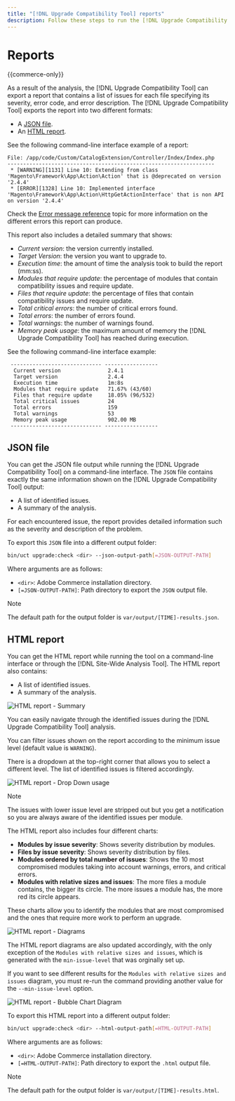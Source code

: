 ```yaml
---
title: "[!DNL Upgrade Compatibility Tool] reports"
description: Follow these steps to run the [!DNL Upgrade Compatibility Tool] on your Adobe Commerce project.
---
```


# Reports

{{commerce-only}}

As a result of the analysis, the [!DNL Upgrade Compatibility Tool] can export a report that contains a list of issues for each file specifying its severity, error code, and error description. The [!DNL Upgrade Compatibility Tool] exports the report into two different formats:

- A [JSON file](reports.md#json-file).
- An [HTML report](reports.md#html-report).

See the following command-line interface example of a report:

```terminal
File: /app/code/Custom/CatalogExtension/Controller/Index/Index.php
------------------------------------------------------------------
 * [WARNING][1131] Line 10: Extending from class 'Magento\Framework\App\Action\Action' that is @deprecated on version '2.4.4'
 * [ERROR][1328] Line 10: Implemented interface 'Magento\Framework\App\Action\HttpGetActionInterface' that is non API on version '2.4.4'
```

Check the [Error message reference](../upgrade-compatibility-tool/error-messages.md) topic for more information on the different errors this report can produce.

This report also includes a detailed summary that shows:

- *Current version*: the version currently installed.
- *Target Version*: the version you want to upgrade to.
- *Execution time*: the amount of time the analysis took to build the report (mm:ss).
- *Modules that require update*: the percentage of modules that contain compatibility issues and require update.
- *Files that require update*: the percentage of files that contain compatibility issues and require update.
- *Total critical errors*: the number of critical errors found.
- *Total errors*: the number of errors found.
- *Total warnings*: the number of warnings found.
- *Memory peak usage*: the maximum amount of memory the [!DNL Upgrade Compatibility Tool] has reached during execution.

See the following command-line interface example:

```terminal
 ----------------------------- ----------------- 
  Current version               2.4.1            
  Target version                2.4.4            
  Execution time                1m:8s            
  Modules that require update   71.67% (43/60)   
  Files that require update     18.05% (96/532)  
  Total critical issues         24               
  Total errors                  159              
  Total warnings                53               
  Memory peak usage             902.00 MB        
 ----------------------------- ----------------- 
```

## JSON file

You can get the JSON file output while running the [!DNL Upgrade Compatibility Tool] on a command-line interface. The `JSON` file contains exactly the same information shown on the [!DNL Upgrade Compatibility Tool] output:

- A list of identified issues.
- A summary of the analysis.

For each encountered issue, the report provides detailed information such as the severity and description of the problem.

To export this `JSON` file into a different output folder:

```bash
bin/uct upgrade:check <dir> --json-output-path[=JSON-OUTPUT-PATH]
```

Where arguments are as follows:

- `<dir>`: Adobe Commerce installation directory.
- `[=JSON-OUTPUT-PATH]`: Path directory to export the `JSON` output file.

>[!NOTE]
>
> The default path for the output folder is `var/output/[TIME]-results.json`.

## HTML report

You can get the HTML report while running the tool on a command-line interface or through the [!DNL Site-Wide Analysis Tool]. The HTML report also contains:

- A list of identified issues.
- A summary of the analysis.

![HTML report - Summary](../../assets/upgrade-guide/uct-html-summary.png)

You can easily navigate through the identified issues during the [!DNL Upgrade Compatibility Tool] analysis.

You can filter issues shown on the report according to the minimum issue level (default value is `WARNING`).

There is a dropdown at the top-right corner that allows you to select a different level. The list of identified issues is filtered accordingly.

![HTML report - Drop Down usage](../../assets/upgrade-guide/uct-html-filtered-issues-list.png)

>[!NOTE]
>
> The issues with lower issue level are stripped out but you get a notification so you are always aware of the identified issues per module. 

The HTML report also includes four different charts:

- **Modules by issue severity**: Shows severity distribution by modules.
- **Files by issue severity**: Shows severity distribution by files.
- **Modules ordered by total number of issues**: Shows the 10 most compromised modules taking into account warnings, errors, and critical errors.
- **Modules with relative sizes and issues**: The more files a module contains, the bigger its circle. The more issues a module has, the more red its circle appears.

These charts allow you to identify the modules that are most compromised and the ones that require more work to perform an upgrade.

![HTML report - Diagrams](../../assets/upgrade-guide/uct-html-diagrams.png)

The HTML report diagrams are also updated accordingly, with the only exception of the `Modules with relative sizes and issues`, which is generated with the `min-issue-level` that was orginally set up. 

If you want to see different results for the `Modules with relative sizes and issues` diagram, you must re-run the command providing another value for the `--min-issue-level` option.

![HTML report - Bubble Chart Diagram](../../assets/upgrade-guide/uct-html-filtered-diagrams.png)

To export this HTML report into a different output folder:

```bash
bin/uct upgrade:check <dir> --html-output-path[=HTML-OUTPUT-PATH]
```

Where arguments are as follows:

- `<dir>`: Adobe Commerce installation directory.
- `[=HTML-OUTPUT-PATH]`: Path directory to export the `.html` output file.

>[!NOTE]
>
> The default path for the output folder is `var/output/[TIME]-results.html`.
